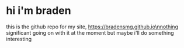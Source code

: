 # hi i'm braden
this is the github repo for my site, https://bradensmg.github.io\nnothing significant going on with it at the moment but maybe i'll do something interesting
